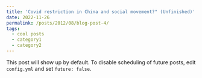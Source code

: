 ```yaml
---
title: 'Covid restriction in China and social movement?" (Unfinished)'
date: 2022-11-26
permalink: /posts/2012/08/blog-post-4/
tags:
  - cool posts
  - category1
  - category2
---
```


This post will show up by default. To disable scheduling of future posts, edit `config.yml` and set `future: false`. 
